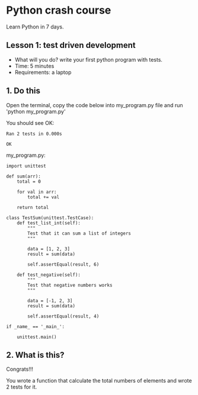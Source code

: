 # Python crash course

Learn Python in 7 days.

## Lesson 1: test driven development
* What will you do? write your first python program with tests.
* Time: 5 minutes
* Requirements: a laptop

## 1. Do this
Open the terminal, copy the code below into my_program.py file and run 'python my_program.py'

You should see OK:

```
Ran 2 tests in 0.000s

OK
```

my_program.py:

```
import unittest

def sum(arr):
    total = 0

    for val in arr:
        total += val

    return total

class TestSum(unittest.TestCase):
    def test_list_int(self):
        """
        Test that it can sum a list of integers
        """

        data = [1, 2, 3]
        result = sum(data)

        self.assertEqual(result, 6)

    def test_negative(self):
        """
        Test that negative numbers works
        """

        data = [-1, 2, 3]
        result = sum(data)

        self.assertEqual(result, 4)

if _name_ == '_main_':

    unittest.main()
```

## 2. What is this?
Congrats!!!

You wrote a function that calculate the total numbers of elements and wrote 2 tests for it.
